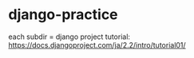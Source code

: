 # django-practice
each subdir = django project
tutorial: https://docs.djangoproject.com/ja/2.2/intro/tutorial01/